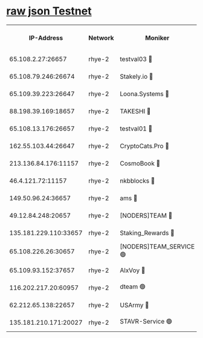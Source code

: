 
[raw json Testnet](https://rpc-check.quickt.stavr.tech/quickt/rpc-quickt-result.json)
=


<table><tr><th>IP-Address</th><th>Network</th><th>Moniker</th><th>Latest Block Height</th><th>Earliest Block Height</th><th>Catching Up</th><th>Tx Index</th><th>Voting Power</th><th>Scan Time</th></tr><tr><td>65.108.2.27:26657</td><td>rhye-2</td><td>testval03 🔴</td><td>1225465</td><td>1</td><td>False</td><td>on</td><td>11002050</td><td>2024-03-13T01:30:03.885614812UTC</td></tr><tr><td>65.108.79.246:26674</td><td>rhye-2</td><td>Stakely.io 🔴</td><td>1225465</td><td>1</td><td>False</td><td>on</td><td>10010</td><td>2024-03-13T01:30:04.210836437UTC</td></tr><tr><td>65.109.39.223:26647</td><td>rhye-2</td><td>Loona.Systems 🔴</td><td>1225466</td><td>1</td><td>False</td><td>off</td><td>86949</td><td>2024-03-13T01:30:09.217859577UTC</td></tr><tr><td>88.198.39.169:18657</td><td>rhye-2</td><td>TAKESHI 🔴</td><td>1225467</td><td>1</td><td>False</td><td>off</td><td>40542</td><td>2024-03-13T01:30:09.814037715UTC</td></tr><tr><td>65.108.13.176:26657</td><td>rhye-2</td><td>testval01 🔴</td><td>1225467</td><td>1</td><td>False</td><td>on</td><td>13082010</td><td>2024-03-13T01:30:10.482262965UTC</td></tr><tr><td>162.55.103.44:26647</td><td>rhye-2</td><td>CryptoCats.Pro 🔴</td><td>1225473</td><td>1</td><td>False</td><td>off</td><td>9999</td><td>2024-03-13T01:30:42.540993651UTC</td></tr><tr><td>213.136.84.176:11157</td><td>rhye-2</td><td>CosmoBook 🔴</td><td>1225471</td><td>65301</td><td>False</td><td>off</td><td>1520417</td><td>2024-03-13T01:30:36.187749439UTC</td></tr><tr><td>46.4.121.72:11157</td><td>rhye-2</td><td>nkbblocks 🔴</td><td>1225464</td><td>70101</td><td>False</td><td>off</td><td>81084</td><td>2024-03-13T01:29:56.708598748UTC</td></tr><tr><td>149.50.96.24:36657</td><td>rhye-2</td><td>ams 🔴</td><td>1225469</td><td>133501</td><td>False</td><td>on</td><td>10732</td><td>2024-03-13T01:30:25.708564613UTC</td></tr><tr><td>49.12.84.248:20657</td><td>rhye-2</td><td>[NODERS]TEAM 🔴</td><td>1225469</td><td>146001</td><td>False</td><td>on</td><td>59690</td><td>2024-03-13T01:30:23.323346586UTC</td></tr><tr><td>135.181.229.110:33657</td><td>rhye-2</td><td>Staking_Rewards 🔴</td><td>1225466</td><td>149101</td><td>False</td><td>on</td><td>9900</td><td>2024-03-13T01:30:09.565417305UTC</td></tr><tr><td>65.108.226.26:30657</td><td>rhye-2</td><td>[NODERS]TEAM_SERVICE 🟢</td><td>1225467</td><td>241501</td><td>False</td><td>on</td><td>0</td><td>2024-03-13T01:30:10.139691126UTC</td></tr><tr><td>65.109.93.152:37657</td><td>rhye-2</td><td>AlxVoy 🔴</td><td>1225465</td><td>315173</td><td>False</td><td>on</td><td>150351</td><td>2024-03-13T01:30:01.171283276UTC</td></tr><tr><td>116.202.217.20:60957</td><td>rhye-2</td><td>dteam 🟢</td><td>1225466</td><td>421794</td><td>False</td><td>on</td><td>0</td><td>2024-03-13T01:30:06.835687523UTC</td></tr><tr><td>62.212.65.138:22657</td><td>rhye-2</td><td>USArmy 🔴</td><td>1129000</td><td>1102501</td><td>False</td><td>on</td><td>58774</td><td>2024-03-13T01:30:03.558130559UTC</td></tr><tr><td>135.181.210.171:20027</td><td>rhye-2</td><td>STAVR-Service 🟢</td><td>1225469</td><td>1224001</td><td>False</td><td>on</td><td>0</td><td>2024-03-13T01:30:21.032591213UTC</td></tr></table>